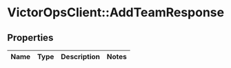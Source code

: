 # VictorOpsClient::AddTeamResponse

## Properties

| Name | Type | Description | Notes |
| ---- | ---- | ----------- | ----- |
